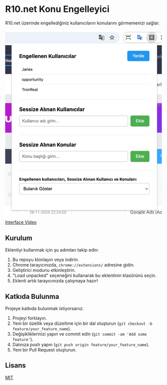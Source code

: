 # R10.net Konu Engelleyici

R10.net üzerinde engellediğiniz kullanıcıların konularını görmemenizi sağlar.

![Interface Screenshot](interface_screenshot.jpg)

[Interface Video](interface_video.mp4)

## Kurulum

Eklentiyi kullanmak için şu adımları takip edin:

1. Bu repoyu klonlayın veya indirin.
2. Chrome tarayıcınızda, `chrome://extensions/` adresine gidin.
3. Geliştirici modunu etkinleştirin.
4. "Load unpacked" seçeneğini kullanarak bu eklentinin klasörünü seçin.
5. Eklenti artık tarayıcınızda çalışmaya hazır!

## Katkıda Bulunma

Projeye katkıda bulunmak istiyorsanız:

1. Projeyi forklayın.
2. Yeni bir özellik veya düzeltme için bir dal oluşturun (`git checkout -b feature/your_feature_name`).
3. Değişikliklerinizi yapın ve commit edin (`git commit -am 'Add some feature'`).
4. Dalınıza push yapın (`git push origin feature/your_feature_name`).
5. Yeni bir Pull Request oluşturun.

## Lisans

[MIT](LICENSE)